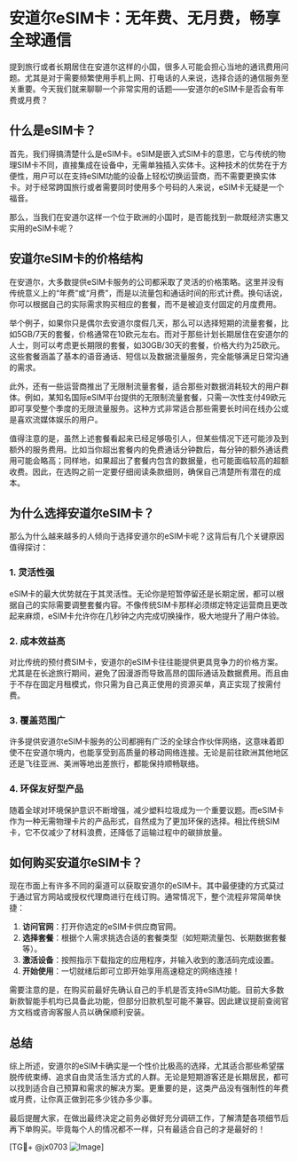 # 安道尔eSIM卡：无年费、无月费，畅享全球通信

提到旅行或者长期居住在安道尔这样的小国，很多人可能会担心当地的通讯费用问题。尤其是对于需要频繁使用手机上网、打电话的人来说，选择合适的通信服务至关重要。今天我们就来聊聊一个非常实用的话题——安道尔的eSIM卡是否会有年费或月费？

## 什么是eSIM卡？

首先，我们得搞清楚什么是eSIM卡。eSIM是嵌入式SIM卡的意思，它与传统的物理SIM卡不同，直接集成在设备中，无需单独插入实体卡。这种技术的优势在于方便性，用户可以在支持eSIM功能的设备上轻松切换运营商，而不需要更换实体卡。对于经常跨国旅行或者需要同时使用多个号码的人来说，eSIM卡无疑是一个福音。

那么，当我们在安道尔这样一个位于欧洲的小国时，是否能找到一款既经济实惠又实用的eSIM卡呢？

## 安道尔eSIM卡的价格结构

在安道尔，大多数提供eSIM卡服务的公司都采取了灵活的价格策略。这里并没有传统意义上的“年费”或“月费”，而是以流量包和通话时间的形式计费。换句话说，你可以根据自己的实际需求购买相应的套餐，而不是被迫支付固定的月度费用。

举个例子，如果你只是偶尔去安道尔度假几天，那么可以选择短期的流量套餐，比如5GB/7天的套餐，价格通常在10欧元左右。而对于那些计划长期居住在安道尔的人士，则可以考虑更长期限的套餐，如30GB/30天的套餐，价格大约为25欧元。这些套餐涵盖了基本的语音通话、短信以及数据流量服务，完全能够满足日常沟通的需求。

此外，还有一些运营商推出了无限制流量套餐，适合那些对数据消耗较大的用户群体。例如，某知名国际eSIM平台提供的无限制流量套餐，只需一次性支付49欧元即可享受整个季度的无限流量服务。这种方式非常适合那些需要长时间在线办公或是喜欢流媒体娱乐的用户。

值得注意的是，虽然上述套餐看起来已经足够吸引人，但某些情况下还可能涉及到额外的服务费用。比如当你超出套餐内的免费通话分钟数后，每分钟的额外通话费用可能会略高；同样地，如果超出了套餐内包含的数据量，也可能面临较高的超额收费。因此，在选购之前一定要仔细阅读条款细则，确保自己清楚所有潜在的成本。

## 为什么选择安道尔eSIM卡？

那么为什么越来越多的人倾向于选择安道尔的eSIM卡呢？这背后有几个关键原因值得探讨：

### 1. **灵活性强**
   eSIM卡的最大优势就在于其灵活性。无论你是短暂停留还是长期定居，都可以根据自己的实际需要调整套餐内容。不像传统SIM卡那样必须绑定特定运营商且更改起来麻烦，eSIM卡允许你在几秒钟之内完成切换操作，极大地提升了用户体验。

### 2. **成本效益高**
   对比传统的预付费SIM卡，安道尔的eSIM卡往往能提供更具竞争力的价格方案。尤其是在长途旅行期间，避免了因漫游而导致高昂的国际通话及数据费用。而且由于不存在固定月租模式，你只需为自己真正使用的资源买单，真正实现了按需付费。

### 3. **覆盖范围广**
   许多提供安道尔eSIM卡服务的公司都拥有广泛的全球合作伙伴网络，这意味着即使不在安道尔境内，也能享受到高质量的移动网络连接。无论是前往欧洲其他地区还是飞往亚洲、美洲等地出差旅行，都能保持顺畅联络。

### 4. **环保友好型产品**
   随着全球对环境保护意识不断增强，减少塑料垃圾成为一个重要议题。而eSIM卡作为一种无需物理卡片的产品形式，自然成为了更加环保的选择。相比传统SIM卡，它不仅减少了材料浪费，还降低了运输过程中的碳排放量。

## 如何购买安道尔eSIM卡？

现在市面上有许多不同的渠道可以获取安道尔的eSIM卡。其中最便捷的方式莫过于通过官方网站或授权代理商进行在线订购。通常情况下，整个流程非常简单快捷：
   
1. **访问官网**：打开你选定的eSIM卡供应商官网。
2. **选择套餐**：根据个人需求挑选合适的套餐类型（如短期流量包、长期数据套餐等）。
3. **激活设备**：按照指示下载指定的应用程序，并输入收到的激活码完成设置。
4. **开始使用**：一切就绪后即可立即开始享用高速稳定的网络连接！

需要注意的是，在购买前最好先确认自己的手机是否支持eSIM功能。目前大多数新款智能手机均已具备此功能，但部分旧款机型可能不兼容。因此建议提前查阅官方文档或咨询客服人员以确保顺利安装。

## 总结

综上所述，安道尔的eSIM卡确实是一个性价比极高的选择，尤其适合那些希望摆脱传统束缚、追求自由灵活生活方式的人群。无论是短期游客还是长期居民，都可以找到适合自己预算和需求的解决方案。更重要的是，这类产品没有强制性的年费或月费，让你真正做到花多少钱办多少事。

最后提醒大家，在做出最终决定之前务必做好充分调研工作，了解清楚各项细节后再下单购买。毕竟每个人的情况都不一样，只有最适合自己的才是最好的！

[TG💪+ @jx0703 ![Image](https://github.com/user-attachments/assets/dbca1d08-cadb-493c-b0ec-ad6f7a83f270)]